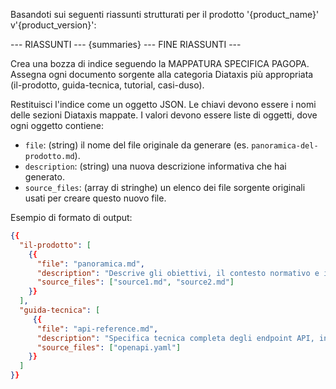 Basandoti sui seguenti riassunti strutturati per il prodotto '{product_name}' v'{product_version}':

--- RIASSUNTI ---
{summaries}
--- FINE RIASSUNTI ---

Crea una bozza di indice seguendo la MAPPATURA SPECIFICA PAGOPA. Assegna ogni documento sorgente alla categoria Diataxis più appropriata (il-prodotto, guida-tecnica, tutorial, casi-duso).

Restituisci l'indice come un oggetto JSON. Le chiavi devono essere i nomi delle sezioni Diataxis mappate. I valori devono essere liste di oggetti, dove ogni oggetto contiene:
-   `file`: (string) il nome del file originale da generare (es. `panoramica-del-prodotto.md`).
-   `description`: (string) una nuova descrizione informativa che hai generato.
-   `source_files`: (array di stringhe) un elenco dei file sorgente originali usati per creare questo nuovo file.

Esempio di formato di output:
```json
{{
  "il-prodotto": [
    {{
      "file": "panoramica.md",
      "description": "Descrive gli obiettivi, il contesto normativo e il funzionamento generale del prodotto.",
      "source_files": ["source1.md", "source2.md"]
    }}
  ],
  "guida-tecnica": [
     {{
      "file": "api-reference.md",
      "description": "Specifica tecnica completa degli endpoint API, inclusi parametri e risposte.",
      "source_files": ["openapi.yaml"]
    }}
  ]
}}